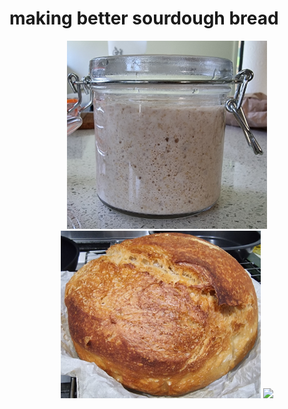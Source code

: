 # making better sourdough bread

<p align="middle">
  <img src="https://github.com/Geoff-CQW/sourdough/blob/main/starter.jpg" width="320" />
  <img src="https://github.com/Geoff-CQW/sourdough/blob/main/bread.jpg" width="320" /> 
  <img src="/img3.png" width="100" />
</p>
